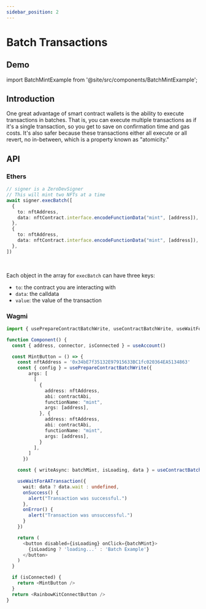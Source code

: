 ```yaml
---
sidebar_position: 2
---
```


# Batch Transactions

## Demo

import BatchMintExample from '@site/src/components/BatchMintExample';

<BatchMintExample />

## Introduction

One great advantage of smart contract wallets is the ability to execute transactions in batches.  That is, you can execute multiple transactions as if it's a single transaction, so you get to save on confirmation time and gas costs.  It's also safer because these transactions either all execute or all revert, no in-between, which is a property known as "atomicity."

## API

### Ethers

```typescript
// signer is a ZeroDevSigner
// This will mint two NFTs at a time
await signer.execBatch([
  {
    to: nftAddress,
    data: nftContract.interface.encodeFunctionData("mint", [address]),
  },
  {
    to: nftAddress,
    data: nftContract.interface.encodeFunctionData("mint", [address]),
  },
])
```

<br />

Each object in the array for `execBatch` can have three keys:

- `to`: the contract you are interacting with
- `data`: the calldata
- `value`: the value of the transaction

### Wagmi

```typescript
import { usePrepareContractBatchWrite, useContractBatchWrite, useWaitForAATransaction  } from "@zerodevapp/wagmi";
```

```typescript live folded zerodev
function Component() {
  const { address, connector, isConnected } = useAccount()

  const MintButton = () => {
    const nftAddress = '0x34bE7f35132E97915633BC1fc020364EA5134863'
    const { config } = usePrepareContractBatchWrite({
        args: [
          [
            {
              address: nftAddress,
              abi: contractAbi,
              functionName: "mint",
              args: [address],
            }, {
              address: nftAddress,
              abi: contractAbi,
              functionName: "mint",
              args: [address],
            }
          ],
        ]
      })

    const { writeAsync: batchMint, isLoading, data } = useContractBatchWrite(config) 

    useWaitForAATransaction({
      wait: data ? data.wait : undefined,
      onSuccess() {
        alert("Transaction was successful.")
      },
      onError() {
        alert("Transaction was unsuccessful.")
      }
    })

    return (
      <button disabled={isLoading} onClick={batchMint}>
        {isLoading ? 'loading...' : 'Batch Example'}
      </button>
    )
  }

  if (isConnected) {
    return <MintButton />
  }
  return <RainbowKitConnectButton />
}
```